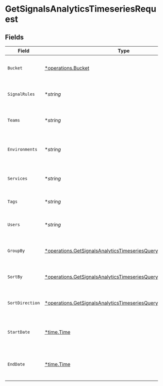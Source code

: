 # GetSignalsAnalyticsTimeseriesRequest


## Fields

| Field                                                                                                                                               | Type                                                                                                                                                | Required                                                                                                                                            | Description                                                                                                                                         |
| --------------------------------------------------------------------------------------------------------------------------------------------------- | --------------------------------------------------------------------------------------------------------------------------------------------------- | --------------------------------------------------------------------------------------------------------------------------------------------------- | --------------------------------------------------------------------------------------------------------------------------------------------------- |
| `Bucket`                                                                                                                                            | [*operations.Bucket](../../models/operations/bucket.md)                                                                                             | :heavy_minus_sign:                                                                                                                                  | String that determines how records are grouped                                                                                                      |
| `SignalRules`                                                                                                                                       | **string*                                                                                                                                           | :heavy_minus_sign:                                                                                                                                  | A comma separated list of signal rule IDs                                                                                                           |
| `Teams`                                                                                                                                             | **string*                                                                                                                                           | :heavy_minus_sign:                                                                                                                                  | A comma separated list of team IDs                                                                                                                  |
| `Environments`                                                                                                                                      | **string*                                                                                                                                           | :heavy_minus_sign:                                                                                                                                  | A comma separated list of environment IDs                                                                                                           |
| `Services`                                                                                                                                          | **string*                                                                                                                                           | :heavy_minus_sign:                                                                                                                                  | A comma separated list of service IDs                                                                                                               |
| `Tags`                                                                                                                                              | **string*                                                                                                                                           | :heavy_minus_sign:                                                                                                                                  | A comma separated list of tags                                                                                                                      |
| `Users`                                                                                                                                             | **string*                                                                                                                                           | :heavy_minus_sign:                                                                                                                                  | A comma separated list of user IDs                                                                                                                  |
| `GroupBy`                                                                                                                                           | [*operations.GetSignalsAnalyticsTimeseriesQueryParamGroupBy](../../models/operations/getsignalsanalyticstimeseriesqueryparamgroupby.md)             | :heavy_minus_sign:                                                                                                                                  | String that determines how records are grouped                                                                                                      |
| `SortBy`                                                                                                                                            | [*operations.GetSignalsAnalyticsTimeseriesQueryParamSortBy](../../models/operations/getsignalsanalyticstimeseriesqueryparamsortby.md)               | :heavy_minus_sign:                                                                                                                                  | String that determines how records are sorted                                                                                                       |
| `SortDirection`                                                                                                                                     | [*operations.GetSignalsAnalyticsTimeseriesQueryParamSortDirection](../../models/operations/getsignalsanalyticstimeseriesqueryparamsortdirection.md) | :heavy_minus_sign:                                                                                                                                  | String that determines how records are sorted                                                                                                       |
| `StartDate`                                                                                                                                         | [*time.Time](https://pkg.go.dev/time#Time)                                                                                                          | :heavy_minus_sign:                                                                                                                                  | The start date to return metrics from                                                                                                               |
| `EndDate`                                                                                                                                           | [*time.Time](https://pkg.go.dev/time#Time)                                                                                                          | :heavy_minus_sign:                                                                                                                                  | The end date to return metrics from                                                                                                                 |